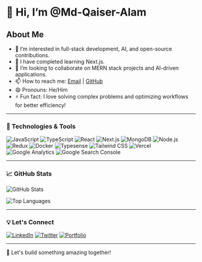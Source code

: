 # 👋 Hi, I’m @Md-Qaiser-Alam

## About Me
- 👀 I’m interested in full-stack development, AI, and open-source contributions.
- 🌱 I have completed learning Next.js.
- 💞️ I’m looking to collaborate on MERN stack projects and AI-driven applications.
- 📫 How to reach me: [Email](mailto:mdq687@gmail.com) | [GitHub](https://github.com/Md-Qaiser-Alam)
- 😄 Pronouns: He/Him
- ⚡ Fun fact: I love solving complex problems and optimizing workflows for better efficiency!

---

### 🚀 Technologies & Tools
![JavaScript](https://img.shields.io/badge/JavaScript-F7DF1E?style=for-the-badge&logo=javascript&logoColor=black)
![TypeScript](https://img.shields.io/badge/TypeScript-3178C6?style=for-the-badge&logo=typescript&logoColor=white)
![React](https://img.shields.io/badge/React-61DAFB?style=for-the-badge&logo=react&logoColor=black)
![Next.js](https://img.shields.io/badge/Next.js-000000?style=for-the-badge&logo=next.js&logoColor=white)
![MongoDB](https://img.shields.io/badge/MongoDB-47A248?style=for-the-badge&logo=mongodb&logoColor=white)
![Node.js](https://img.shields.io/badge/Node.js-43853D?style=for-the-badge&logo=node.js&logoColor=white)
![Redux](https://img.shields.io/badge/Redux-764ABC?style=for-the-badge&logo=redux&logoColor=white)
![Docker](https://img.shields.io/badge/Docker-2496ED?style=for-the-badge&logo=docker&logoColor=white)
![Typesense](https://img.shields.io/badge/Typesense-FF6F00?style=for-the-badge&logo=typescript&logoColor=white)
![Tailwind CSS](https://img.shields.io/badge/Tailwind_CSS-06B6D4?style=for-the-badge&logo=tailwindcss&logoColor=white)
![Vercel](https://img.shields.io/badge/Vercel-000000?style=for-the-badge&logo=vercel&logoColor=white)
![Google Analytics](https://img.shields.io/badge/Google_Analytics-E37400?style=for-the-badge&logo=googleanalytics&logoColor=white)
![Google Search Console](https://img.shields.io/badge/Google_Search_Console-4285F4?style=for-the-badge&logo=google&logoColor=white)

---

### 📈 GitHub Stats
![GitHub Stats](https://github-readme-stats.vercel.app/api?username=Md-Qaiser-Alam&show_icons=true&theme=radical)

![Top Languages](https://github-readme-stats.vercel.app/api/top-langs/?username=Md-Qaiser-Alam&layout=compact&theme=radical)

---

### 💡 Let's Connect
[![LinkedIn](https://img.shields.io/badge/LinkedIn-0077B5?style=for-the-badge&logo=linkedin&logoColor=white)](https://linkedin.com/in/yourprofile)
[![Twitter](https://img.shields.io/badge/Twitter-1DA1F2?style=for-the-badge&logo=twitter&logoColor=white)](https://twitter.com/yourhandle)
[![Portfolio](https://img.shields.io/badge/Portfolio-000000?style=for-the-badge&logo=react&logoColor=white)](https://yourportfolio.com)

---

🚀 Let's build something amazing together!
